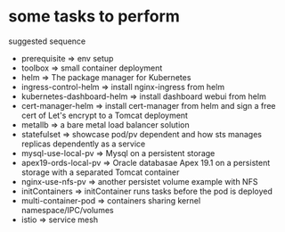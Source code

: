 # some tasks to perform

suggested sequence
- prerequisite => env setup
- toolbox => small container deployment
- helm => The package manager for Kubernetes
- ingress-control-helm => install nginx-ingress from helm
- kubernetes-dashboard-helm => install dashboard webui from helm
- cert-manager-helm => install cert-manager from helm and sign a free cert of Let's encrypt to a Tomcat deployment
- metallb => a bare metal load balancer solution
- statefulset => showcase pod/pv dependent and how sts manages replicas dependently as a service
- mysql-use-local-pv => Mysql on a persistent storage
- apex19-ords-local-pv => Oracle databasae Apex 19.1 on a persistent storage with a separated Tomcat container
- nginx-use-nfs-pv => another persistet volume example with NFS
- initContainers => initContainer runs tasks before the pod is deployed
- multi-container-pod => containers sharing kernel namespace/IPC/volumes
- istio => service mesh
